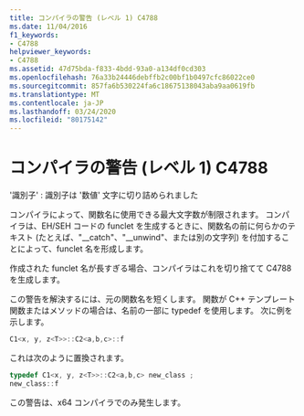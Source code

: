 ```yaml
---
title: コンパイラの警告 (レベル 1) C4788
ms.date: 11/04/2016
f1_keywords:
- C4788
helpviewer_keywords:
- C4788
ms.assetid: 47d75bda-f833-4bdd-93a0-a134df0cd303
ms.openlocfilehash: 76a33b24446debffb2c00bf1b0497cfc86022ce0
ms.sourcegitcommit: 857fa6b530224fa6c18675138043aba9aa0619fb
ms.translationtype: MT
ms.contentlocale: ja-JP
ms.lasthandoff: 03/24/2020
ms.locfileid: "80175142"
---
```

# <a name="compiler-warning-level-1-c4788"></a>コンパイラの警告 (レベル 1) C4788

'識別子' : 識別子は '数値' 文字に切り詰められました

コンパイラによって、関数名に使用できる最大文字数が制限されます。 コンパイラは、EH/SEH コードの funclet を生成するときに、関数名の前に何らかのテキスト (たとえば、"__catch"、"\__unwind"、または別の文字列) を付加することによって、funclet 名を形成します。

作成された funclet 名が長すぎる場合、コンパイラはこれを切り捨てて C4788 を生成します。

この警告を解決するには、元の関数名を短くします。 関数が C++ テンプレート関数またはメソッドの場合は、名前の一部に typedef を使用します。 次に例を示します。

```cpp
C1<x, y, z<T>>::C2<a,b,c>::f
```

これは次のように置換されます。

```cpp
typedef C1<x, y, z<T>>::C2<a,b,c> new_class ;
new_class::f
```

この警告は、x64 コンパイラでのみ発生します。
